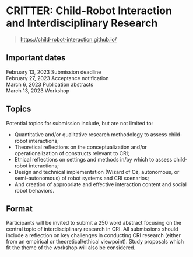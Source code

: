 # CRITTER: Child-Robot Interaction and Interdisciplinary Research
> https://child-robot-interaction.github.io/

## Important dates
February 13, 2023 Submission deadline   
February 27, 2023 Acceptance notification   
March 6, 2023 Publication abstracts   
March 13, 2023 Workshop   

## Topics
Potential topics for submission include, but are not limited to:
* Quantitative and/or qualitative research methodology to assess child-robot interactions;
* Theoretical reflections on the conceptualization and/or operationalization of constructs relevant to CRI;
* Ethical reflections on settings and methods in/by which to assess child-robot interactions;
* Design and technical implementation (Wizard of Oz, autonomous, or semi-autonomous) of robot systems and CRI scenarios;
* And creation of appropriate and effective interaction content and social robot behaviors.

## Format
Participants will be invited to submit a 250 word abstract focusing on the central topic of interdisciplinary research in CRI. All submissions should include a reflection on key challenges in conducting CRI research (either from an empirical or theoretical/ethical viewpoint). Study proposals which fit the theme of the workshop will also be considered.
